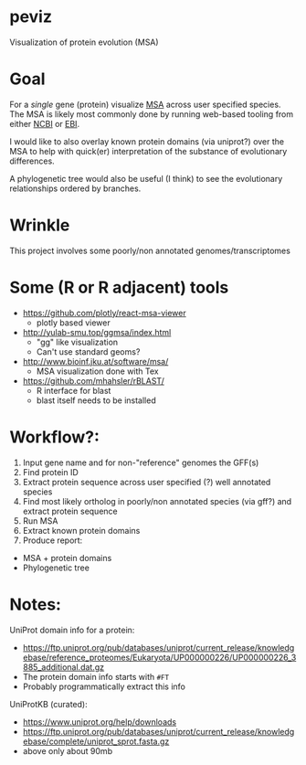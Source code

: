 # peviz
Visualization of protein evolution (MSA)

# Goal
For a *single* gene (protein) visualize [MSA](https://en.wikipedia.org/wiki/Multiple_sequence_alignment) across user specified species. The MSA is likely most commonly done by running web-based tooling from either [NCBI](https://www.ncbi.nlm.nih.gov/projects/msaviewer/) or [EBI](https://www.ebi.ac.uk/Tools/msa/).

I would like to also overlay known protein domains (via uniprot?) over the MSA to help with quick(er) interpretation of the substance of evolutionary differences.

A phylogenetic tree would also be useful (I think) to see the evolutionary relationships ordered by branches. 

# Wrinkle
This project involves some poorly/non annotated genomes/transcriptomes

# Some (R or R adjacent) tools

  - https://github.com/plotly/react-msa-viewer
    - plotly based viewer
  - http://yulab-smu.top/ggmsa/index.html
    - "gg" like visualization
    - Can't use standard geoms? 
  - http://www.bioinf.jku.at/software/msa/
    - MSA visualization done with Tex  
  - https://github.com/mhahsler/rBLAST/
    - R interface for blast
    - blast itself needs to be installed

# Workflow?:

1. Input gene name and for non-"reference" genomes the GFF(s)
2. Find protein ID
3. Extract protein sequence across user specified (?) well annotated species
4. Find most likely ortholog in poorly/non annotated species (via gff?) and extract protein sequence
5. Run MSA
6. Extract known protein domains
7. Produce report:
  - MSA + protein domains
  - Phylogenetic tree

# Notes:
UniProt domain info for a protein:
  - https://ftp.uniprot.org/pub/databases/uniprot/current_release/knowledgebase/reference_proteomes/Eukaryota/UP000000226/UP000000226_3885_additional.dat.gz
  - The protein domain info starts with `#FT`
  - Probably programmatically extract this info

UniProtKB (curated):
  - https://www.uniprot.org/help/downloads
  - https://ftp.uniprot.org/pub/databases/uniprot/current_release/knowledgebase/complete/uniprot_sprot.fasta.gz
  - above only about 90mb



